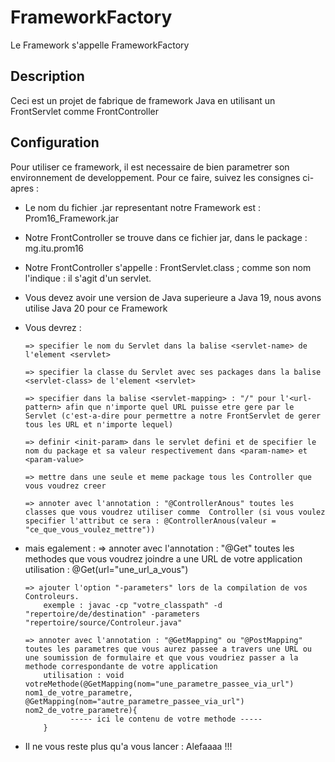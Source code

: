 # FrameworkFactory
Le Framework s'appelle FrameworkFactory

## Description
Ceci est un projet de fabrique de framework Java en utilisant un FrontServlet comme FrontController

## Configuration
Pour utiliser ce framework, il est necessaire de bien parametrer son environnement de developpement.
Pour ce faire, suivez les consignes ci-apres :
  - Le nom du fichier .jar representant notre Framework est : Prom16_Framework.jar
  - Notre FrontController se trouve dans ce fichier jar, dans le package : mg.itu.prom16
  - Notre FrontController s'appelle : FrontServlet.class ; comme son nom l'indique : il s'agit d'un servlet.
  - Vous devez avoir une version de Java superieure a Java 19, nous avons utilise Java 20 pour ce Framework
  
  - Vous devrez :
        
        => specifier le nom du Servlet dans la balise <servlet-name> de l'element <servlet>
        
        => specifier la classe du Servlet avec ses packages dans la balise <servlet-class> de l'element <servlet>

        => specifier dans la balise <servlet-mapping> : "/" pour l'<url-pattern> afin que n'importe quel URL puisse etre gere par le Servlet (c'est-a-dire pour permettre a notre FrontServlet de gerer tous les URL et n'importe lequel)

        => definir <init-param> dans le servlet defini et de specifier le nom du package et sa valeur respectivement dans <param-name> et <param-value>

        => mettre dans une seule et meme package tous les Controller que vous voudrez creer
        
        => annoter avec l'annotation : "@ControllerAnous" toutes les classes que vous voudrez utiliser comme  Controller (si vous voulez specifier l'attribut ce sera : @ControllerAnous(valeur = "ce_que_vous_voulez_mettre"))

  - mais egalement :
        => annoter avec l'annotation : "@Get" toutes les methodes que vous voudrez joindre a une URL de votre application
            utilisation : @Get(url="une_url_a_vous")
        
        => ajouter l'option "-parameters" lors de la compilation de vos Controleurs.
            exemple : javac -cp "votre_classpath" -d "repertoire/de/destination" -parameters "repertoire/source/Controleur.java"
      
        => annoter avec l'annotation : "@GetMapping" ou "@PostMapping" toutes les parametres que vous aurez passee a travers une URL ou une soumission de formulaire et que vous voudriez passer a la methode correspondante de votre application
            utilisation : void votreMethode(@GetMapping(nom="une_parametre_passee_via_url") nom1_de_votre_parametre,  @GetMapping(nom="autre_parametre_passee_via_url") nom2_de_votre_parametre){
                  ----- ici le contenu de votre methode -----
            }
      




  - Il ne vous reste plus qu'a vous lancer : Alefaaaa !!!
